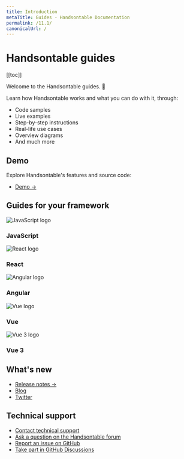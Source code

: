 ```yaml
---
title: Introduction
metaTitle: Guides - Handsontable Documentation
permalink: /11.1/
canonicalUrl: /
---
```


# Handsontable guides

[[toc]]

Welcome to the Handsontable guides. 👋

Learn how Handsontable works and what you can do with it, through:
- Code samples
- Live examples
- Step-by-step instructions
- Real-life use cases
- Overview diagrams
- And much more

## Demo

Explore Handsontable's features and source code:

- [Demo &#8594;](@/guides/getting-started/demo.md)

## Guides for your framework

<div class="row-items-container">
  <Link href="/docs/11.1/binding-to-data/" hide-latest-version class="row-item">
    <img class="integration-framework-logo" src="/docs/11.1/img/pages/introduction/javascript.svg" alt="JavaScript logo" />
      <h3>JavaScript</h3>
  </Link>
  <Link href="/docs/11.1/react-simple-example/" hide-latest-version class="row-item">
    <img class="integration-framework-logo" src="/docs/11.1/img/pages/introduction/react.svg" alt="React logo" />
      <h3>React</h3>
  </Link>
  <Link href="/docs/11.1/angular-simple-example/" hide-latest-version class="row-item">
    <img class="integration-framework-logo" src="/docs/11.1/img/pages/introduction/angular.svg" alt="Angular logo" />
      <h3>Angular</h3>
  </Link>
  <Link href="/docs/11.1/vue-simple-example/" hide-latest-version class="row-item">
    <img class="integration-framework-logo" src="/docs/11.1/img/pages/introduction/vue.svg" alt="Vue logo" />
      <h3>Vue</h3>
  </Link>
  <Link href="/docs/11.1/vue3-simple-example/" hide-latest-version class="row-item">
    <img class="integration-framework-logo" src="/docs/11.1/img/pages/introduction/vue.svg" alt="Vue 3 logo" />
      <h3>Vue 3</h3>
  </Link>
</div>

## What's new

- [Release notes &#8594;](@/guides/upgrade-and-migration/release-notes.md)
- [Blog](https://handsontable.com/blog)
- [Twitter](https://twitter.com/handsontable)

## Technical support

- [Contact technical support](https://handsontable.com/contact?category=technical_support)
- [Ask a question on the Handsontable forum](https://forum.handsontable.com)
- [Report an issue on GitHub](https://github.com/handsontable/handsontable/issues)
- [Take part in GitHub Discussions](https://github.com/handsontable/handsontable/discussions)
